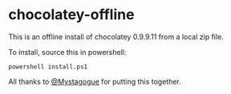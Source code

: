# chocolatey-offline

This is an offline install of chocolatey 0.9.9.11 from a local zip file.

To install, source this in powershell:

	powershell install.ps1

All thanks to [@Mystagogue](https://github.com/Mystagogue) for putting this together.

